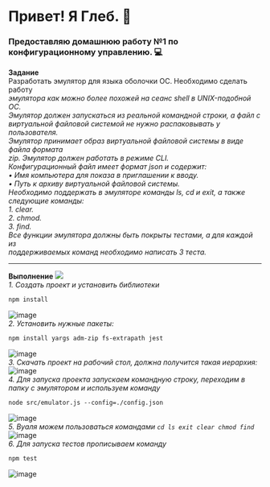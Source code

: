 # Привет! Я Глеб. :wave:  
### Предоставляю домашнюю работу №1 по конфигурационному управлению. :computer:    
**Задание**  
Разработать эмулятор для языка оболочки ОС. Необходимо сделать работу  
*эмулятора как можно более похожей на сеанс shell в UNIX-подобной ОС.*  
*Эмулятор должен запускаться из реальной командной строки, а файл с*  
*виртуальной файловой системой не нужно распаковывать у пользователя.*  
*Эмулятор принимает образ виртуальной файловой системы в виде файла формата*  
*zip. Эмулятор должен работать в режиме CLI.*  
*Конфигурационный файл имеет формат json и содержит:*  
*• Имя компьютера для показа в приглашении к вводу.*  
*• Путь к архиву виртуальной файловой системы.*  
*Необходимо поддержать в эмуляторе команды ls, cd и exit, а также*  
*следующие команды:*  
*1. clear.*  
*2. chmod.*  
*3. find.*  
*Все функции эмулятора должны быть покрыты тестами, а для каждой из*  
*поддерживаемых команд необходимо написать 3 теста.*  
____  
**Выполнение** ![](https://user-images.githubusercontent.com/74038190/212257460-738ff738-247f-4445-a718-cdd0ca76e2db.gif)  
*1. Создать проект и установить библиотеки*
```html
npm install
```
![image](https://github.com/user-attachments/assets/3d19ea5f-7fed-4d1c-92ae-dfed42d16d6f)  
*2. Установить нужные пакеты:*  
```html
npm install yargs adm-zip fs-extrapath jest
```
![image](https://github.com/user-attachments/assets/7993ea3d-0cab-4bf8-bbc6-f35505882870)  
*3. Скачать проект на рабочий стол, должна получится такая иерархия:*  
![image](https://github.com/user-attachments/assets/adf75e43-dc7b-46ed-802f-74077a43b9f6)  
*4. Для запуска проекта запускаем командную строку, переходим в папку с эмулятором и используем команду*
```html
node src/emulator.js --config=./config.json
```
![image](https://github.com/user-attachments/assets/fea97cb9-a224-4eef-8ca2-7ba33a234ee9)  
*5. Вуаля можем пользоваться командами `cd ls exit clear chmod find`*  
![image](https://github.com/user-attachments/assets/6397abfb-65f4-485d-a7b6-ea402d0b0926)  
*6. Для запуска тестов прописываем команду*
```html
npm test
```
![image](https://github.com/user-attachments/assets/81acc940-e06b-4a14-8497-2a5de7a736cb)  
